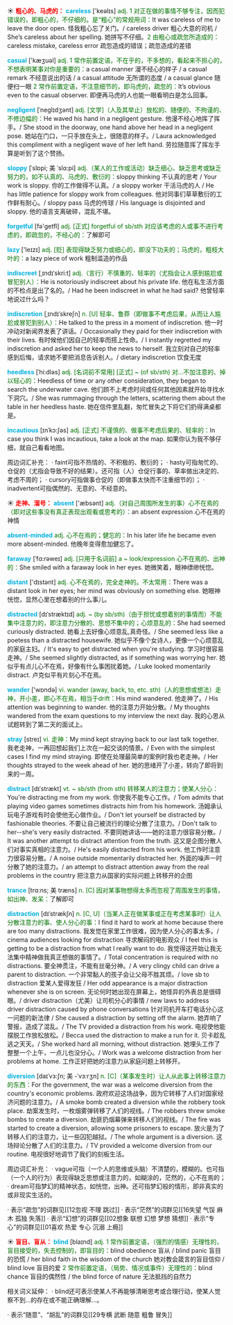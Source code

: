 ☀ <font color="red">**粗心的、马虎的：**</font>
<font color="sky blue">**careless**</font> ['keəlɪs] 
<font color="rgb(227, 108, 9)">adj. 1 对正在做的事情不够专注，因而犯错误的，即粗心的，不仔细的。是“粗心”的常规用词：</font>It was careless of me to leave the door open. 怪我粗心忘了关门。/ careless driver 粗心大意的司机 / She’s careless about her spelling. 她拼写不仔细。<font color="rgb(227, 108, 9)">2 由粗心或疏忽所造成的：</font>careless mistake, careless error 疏忽造成的错误；疏忽造成的差错

<font color="sky blue">**casual**</font> ['kæӡuəl] 
<font color="rgb(227, 108, 9)">adj. 1 常作前置定语，不在乎的，不多想的，看起来不担心的，不想表明某事对你是重要的：</font>a casual manner 漫不经心的样子 / a casual remark 不经意说出的话 / a casual attitude 无所谓的态度 / a casual glance 随便扫一眼 <font color="rgb(227, 108, 9)">2 常作前置定语，不注意细节的，即马虎的，疏忽的：</font>It’s obvious even to the casual observer. 即便再马虎的人也能一眼看明白是怎么回事。
           
<font color="sky blue">**negligent**</font> [ˈneglɪdʒənt]
<font color="rgb(227, 108, 9)">adj. [文学]（人及其举止）放松的、随便的、不拘谨的、不修边幅的：</font>He waved his hand in a negligent gesture. 他漫不经心地挥了挥手。/ She stood in the doorway, one hand above her head in a negligent pose. 她站在门口，一只手放在头上，很随意的样子。/ Laura acknowledged this compliment with a negligent wave of her left hand. 劳拉随意挥了挥左手算是听到了这个赞扬。

<font color="sky blue">**sloppy**</font> [ˈslɒpi; 美 ˈslɑ:pi]
<font color="rgb(227, 108, 9)">adj.（某人的工作或活动）缺乏细心、缺乏思考或缺乏努力的，如不认真的、马虎的、敷衍的：</font>sloppy thinking 不认真的思考 / Your work is sloppy. 你的工作做得不认真。/ a sloppy worker 干活马虎的人 / He has little patience for sloppy work from colleagues. 他对同事们草草敷衍的工作鲜有耐心。/ sloppy pass 马虎的传球 / His language is disjointed and sloppy. 他的语言支离破碎，混乱不堪。

<font color="sky blue">**forgetful**</font> [fə'ɡetfl] 
<font color="rgb(227, 108, 9)">adj. [正式] forgetful of sb/sth 对应该考虑的人或事不进行考虑的，即疏忽的，不经心的：</font>了解即可

<font color="sky blue">**lazy**</font> ['leɪzɪ] 
<font color="rgb(227, 108, 9)">adj. [贬] 表现得缺乏努力或细心的，即没下功夫的；马虎的，粗枝大叶的：</font>a lazy piece of work 粗制滥造的作品
           
<font color="sky blue">**indiscreet**</font> [ˌɪndɪˈskri:t]
<font color="rgb(227, 108, 9)">adj.（言行）不慎重的、轻率的（尤指会让人感到尴尬或冒犯别人）：</font>He is notoriously indiscreet about his private life. 他在私生活方面的不检点是出了名的。/ Had he been indiscreet in what he had said? 他曾轻率地说过什么吗？
                      
<font color="sky blue">**indiscretion**</font> [ˌɪndɪˈskreʃn]
<font color="rgb(227, 108, 9)">n. [U] 轻率、鲁莽（即做事不考虑后果，从而让人尴尬或冒犯到别人）：</font>He talked to the press in a moment of indiscretion. 他一时冲动对新闻界发表了讲话。/ Occasionally they paid for their indiscretion with their lives. 有时候他们因自己的轻率而搭上性命。/ I instantly regretted my indiscretion and asked her to keep the news to herself. 我立刻对自己的轻率感到后悔，请求她不要把消息告诉别人。/ dietary indiscretion 饮食无度
 
<font color="sky blue">**heedless**</font> [ˈhi:dləs]
<font color="rgb(227, 108, 9)">adj. [名词前不常用] [正式] ~ (of sb/sth) 对…不加注意的、掉以轻心的：</font>Heedless of time or any other consideration, they began to search the underwater cave. 他们顾不上考虑时间或任何其他因素就开始寻找水下洞穴。/ She was rummaging through the letters, scattering them about the table in her heedless haste. 她在信件里乱翻，匆忙冒失之下将它们扔得满桌都是。
           
<font color="sky blue">**incautious**</font> [ɪnˈkɔ:ʃəs]
<font color="rgb(227, 108, 9)">adj. [正式] 不谨慎的、做事不考虑后果的、轻率的：</font>In case you think I was incautious, take a look at the map. 如果你认为我不够仔细，就自己看看地图。

周边词汇补充：
· faint可指不热情的、不积极的、敷衍的；
· hasty可指匆忙的、仓促的（尤指会导致不好的结果）。还可指（人）仓促行事的、草率做出决定的、考虑不周的；
· cursory可指做事仓促的（即做事太快而不注重细节的）；
· inadvertent可指偶然的、无意的、不经意的。

☀ <font color="red">**走神、溜号：**</font>
<font color="sky blue">**absent**</font> ['æbsənt] 
<font color="rgb(227, 108, 9)">adj.（对自己周围所发生的事）心不在焉的（即对这些事没有真正表现出观看或思考的）：</font>an absent expression 心不在焉的神情
           
<font color="sky blue">**absent-minded**</font>
<font color="rgb(227, 108, 9)">adj. 心不在焉的；健忘的：</font>In his later life he became even more absent-minded. 他晚年变得愈加健忘了。
           
<font color="sky blue">**faraway**</font> [ˈfɑ:rəweɪ]
<font color="rgb(227, 108, 9)">adj. [只用于名词前] a ~ look/expression 心不在焉的、出神的：</font>She smiled with a faraway look in her eyes. 她微笑着，眼神缥缈恍惚。

<font color="sky blue">**distant**</font> ['dɪstənt] 
<font color="rgb(227, 108, 9)">adj. 心不在焉的，完全走神的。不太常用：</font>There was a distant look in her eyes; her mind was obviously on something else. 她眼神恍惚，显然心里在想着别的什么事儿。
           
<font color="sky blue">**distracted**</font> [dɪˈstræktɪd]
<font color="rgb(227, 108, 9)">adj. ~ (by sb/sth)（由于担忧或想着别的事情而）不能集中注意力的，即注意力分散的、思想不集中的；心烦意乱的：</font>She had seemed curiously distracted. 她看上去好像心烦意乱,真奇怪。/ She seemed less like a poetess than a distracted housewife. 她似乎不像个女诗人，更像一个心烦意乱的家庭主妇。/ It's easy to get distracted when you're studying. 学习时很容易走神。/ She seemed slightly distracted, as if something was worrying her. 她似乎有点儿心不在焉，好像有什么事困扰着她。/ Luke looked momentarily distract. 卢克似平有片刻心不在焉。

<font color="sky blue">**wander**</font> ['wɒndə] 
<font color="rgb(227, 108, 9)">vi. wander (away, back, to, etc. sth)（人的思想或想法）走神，开小差，即心不在焉，相当于drift：</font>His mind wandered. 他走神了。/ His attention was beginning to wander. 他的注意力开始分散。/ My thoughts wandered from the exam questions to my interview the next day. 我的心思从试题转到了第二天的面试上。
           
<font color="sky blue">**stray**</font> [streɪ]
<font color="rgb(227, 108, 9)">vi. 走神：</font>My mind kept straying back to our last talk together. 我老走神，一再回想起我们上次在一起交谈的情景。/ Even with the simplest cases I find my mind straying. 即使在处理最简单的案例时我也老走神。/ Her thoughts strayed to the week ahead of her. 她的思绪开了小差，转向了即将到来的一周。

<font color="sky blue">**distract**</font> [dɪˈstrækt] 
<font color="rgb(227, 108, 9)">vt. ~ sb/sth (from sth) 转移某人的注意力；使某人分心：</font>You're distracting me from my work. 你使我不能专心工作。/ Tom admits that playing video games sometimes distracts him from his homework. 汤姆承认玩电子游戏有时会使他无心做作业。/ Don't let yourself be distracted by fashionable theories. 不要让自己被流行的理论分散了注意力。/ Don't talk to her--she's very easily distracted. 不要同她讲话——她的注意力很容易分散。/ It was another attempt to distract attention from the truth. 这又是企图分散人们对事实真相的注意力。/ He's easily distracted from his work. 他工作时注意力很容易分散。/ A noise outside momentarily distracted her. 外面的噪声一时分散了她的注意力。/ an attempt to distract attention away from the real problems in the country 把注意力从国家的实际问题上转移开的企图           

<font color="sky blue">**trance**</font> [trɑ:ns; 美 træns]
<font color="rgb(227, 108, 9)">n. [C] 因对某事物想得太多而忽视了周围发生的事情，如出神、发呆：</font>了解即可
                      
<font color="sky blue">**distraction**</font> [dɪˈstrækʃn]
<font color="rgb(227, 108, 9)">n. [C, U]（当某人正在做某事或正在考虑某事时）让人分散注意力的事、使人分心的事：</font>I find it hard to work at home because there are too many distractions. 我发觉在家里工作很难，因为使人分心的事太多。/ cinema audiences looking for distraction 寻求解闷的电影观众 / I feel this is getting to be a distraction from what I really want to do. 我觉得这开始让我无法集中精神做我真正想做的事情了。/ Total concentration is required with no distractions. 要全神贯注，不能有丝毫分神。/ A very clingy child can drive a parent to distraction. 一个非常黏人的孩子会让父母不胜其烦。/ love sb to distraction 爱某人爱得发狂 / Her odd appearance is a major distraction whenever she is on screen. 无论何时她出现在屏幕上，她怪异的外表总是很碍眼。/ driver distraction（尤美）让司机分心的事情 / new laws to address driver distraction caused by phone conversations 针对司机开车打电话分心这一问题的新法律 / She caused a distraction by setting off the alarm. 她弄响了警报，造成了混乱。/ The TV provided a distraction from his work. 电视使他能摆脱工作放松放松。/ Becca used the distraction to make a run for it. 贝卡趁乱逃之天天。/ She worked hard all morning, without distraction. 她埋头工作了整整一个上午，一点儿也没分心。/ Work was a welcome distraction from her problems at home. 工作正好把她的注意力从家庭问题上转移开。
     
<font color="sky blue">**diversion**</font> [daɪˈvɜ:ʃn; 美 -ˈvɜ:rʒn]
<font color="rgb(227, 108, 9)">n. [C]（某事发生时）让人从此事上转移注意力的东西：</font>For the government, the war was a welcome diversion from the country's economic problems. 政府欢迎这场战争，因为它转移了人们对国家经济问题的注意力。/ A smoke bomb created a diversion while the robbery took place. 劫案发生时，一枚烟雾弹转移了人们的视线。/ The robbers threw smoke bombs to create a diversion. 劫匪扔烟幕弹来转移人们的视线。/ The fire was started to create a diversion, allowing some prisoners to escape. 放火是为了转移人们的注意力，让一些囚犯越狱。/ The whole argument is a diversion. 这场辩论分散了人们的注意力。/ TV provided a welcome diversion from our routine. 电视很好地调节了我们的刻板生活。
 
周边词汇补充：
· vague可指（一个人的思维或头脑）不清楚的，模糊的。也可指（一个人的行为）表现得缺乏思想或注意力的，如糊涂的，茫然的，心不在焉的；
· dream可指梦幻的精神状态，如恍惚，出神。还可指梦幻般的情形，即非真实的或非现实生活的。

· 表示“疏忽”的词群见[[12忽视 不理 跳过]]
· 表示“茫然”的词群见[[16失望 气馁 麻木 孤独 失落]]
· 表示“幻想”的词群见[[02想象 联想 幻想 梦想 猜想]]
· 表示“专心”的词群见[[01喜欢 热爱 专心 沉溺 上瘾]]

☀ <font color="red">**盲目、盲从：**</font>
<font color="sky blue">**blind**</font> [blaɪnd] 
<font color="rgb(227, 108, 9)">adj. 1 常作前置定语，（强烈的情感）无理性的，盲目接受的，失去控制的，即盲目的：</font>blind obedience 盲从 / blind panic 盲目的恐慌 / her blind faith in the wisdom of the church 她对教会箴言的盲目信仰 / blind love 盲目的爱 <font color="rgb(227, 108, 9)">2 常作前置定语，（局势、情况或事件）无理性的：</font>blind chance 盲目的偶然性 / the blind force of nature 无法抵挡的自然力

相关词义延伸：
· blind还可表示使某人不再能够清晰思考或合理行动，使某人觉察不到…的存在或不能正确理解…。

· 表示“随意”、“胡乱”的词群见[[29专横 武断 随意 粗鲁 冒失]]
